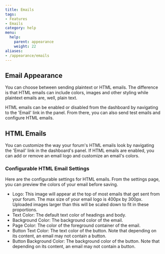 ```yaml
---
title: Emails
tags:
- Features
- Emails
category: help
menu:
  help:
    parent: appearance
    weight: 22
aliases:
- /appearance/emails
---
```


## Email Appearance

You can choose between sending plaintext or HTML emails. The difference is that HTML emails can include colors, images and other styling while plaintext emails are, well, plain text.

HTML emails can be enabled or disabled from the dashboard by navigating to the 'Email' link in the panel. From there, you can also send test emails and configure HTML emails.

## HTML Emails

You can customize the way your forum's HTML emails look by navigating the 'Email' link in the dashboard's panel. If HTML emails are enabled, you can add or remove an email logo and customize an email's colors.

### Configurable HTML Email Settings

Here are the configurable settings for HTML emails. From the settings page, you can preview the colors of your email before saving.

* Logo: This image will appear at the top of most emails that get sent from your forum. The max size of your email logo is 400px by 300px. Uploaded images larger than this will be scaled down to fit in these proportions.
* Text Color: The default text color of headings and body.
* Background Color: The background color of the email.
* Page Color: The color of the foreground container of the email.
* Button Text Color: The text color of the button. Note that depending on its content, an email may not contain a button.
* Button Background Color: The background color of the button. Note that depending on its content, an email may not contain a button.
